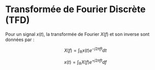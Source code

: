# Transformée de Fourier Discrète (TFD)


Pour un signal $x(t)$, la transformée de Fourier $X(f)$ et son inverse sont données par :
    
$$
X(f)=\int_\mathbb{R}x(t)e^{-j 2 \pi f t} dt
$$

$$
x(t)=\int_\mathbb{R}X(f)e^{+j 2 \pi f t} df
$$